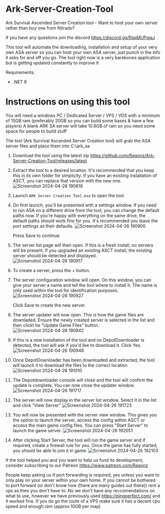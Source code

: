# Ark-Server-Creation-Tool

Ark Survival Ascended Server Creation tool - Want to host your own server rather than buy one from Nitrado?

If you have any questions join the discord https://discord.gg/RspMUPqjaJ 

This tool will automate the downloading, installation and setup of your very own ASA server so you can host your own ASA server, just punch in the info it asks for and off you go.
The tool right now is a very barebones application but is getting updated constantly to improve it

Requirements:
 - .NET 9

# Instructions on using this tool

You will need a windows PC / Dedicated Server / VPS / VDS with a minimum of 15GB ram (preferably 20GB so you can build some bases & have a few players)
A blank ARK SA server will take 10.6GB of ram so you need some space for people to build stuff

The tool (Ark Survival Ascended Server Creation tool) will grab the ASA server files and place them into C:\ark_sa

1. Download the tool using the latest zip https://github.com/Ragonz/Ark-Server-Creation-Tool/releases/latest
2. Extract the tool to a desired location. It's recommended that you keep this in its own folder for simplicity. If you have an existing installation of ASCT, you can replace that version with the new one.
   ![Screenshot 2024-04-26 190818](https://github.com/Ragonz/Ark-Server-Creation-Tool/assets/12957193/f38390b8-1051-4c26-946f-65dea0431d85)
3. Launch `ARK Server Creation Tool.exe` to open the tool.
4. On first launch, you'll be presented with a settings window. If you need to run ASA on a different drive from the tool, you can change the default paths now. If you're happy with everything on the same drive, the default paths should work fine for you. It's recommended you leave the port settings as their defaults.
   ![Screenshot 2024-04-26 190900](https://github.com/Ragonz/Ark-Server-Creation-Tool/assets/12957193/2382cda6-68d7-411a-aaff-cc5769036eb5)

   Press Save to continue.
5. The server list page will then open. If this is a fresh install, no servers will be present. If you upgraded an existing ASCT install, the existing server should be detected and displayed.
   ![Screenshot 2024-04-26 190917](https://github.com/Ragonz/Ark-Server-Creation-Tool/assets/12957193/0dfb2d6b-8653-40f2-8e96-c88f38de1f0b)

6. To create a server, press the + button.
7. The server configuration window will open. On this window, you can give your server a name and tell the tool where to install it. The name is only used within the tool for identification purposes.
   ![Screenshot 2024-04-26 190927](https://github.com/Ragonz/Ark-Server-Creation-Tool/assets/12957193/6ed24fc2-64ad-4953-af48-d4fe7242a153)
   
   Click Save to create the new server.
8. The server updater will now open. This is how the game files are downladed. Ensure the newly created server is selected in the list and then clickt he "Update Game Files" button.
    ![Screenshot 2024-04-26 190942](https://github.com/Ragonz/Ark-Server-Creation-Tool/assets/12957193/75ee4c1c-efe9-4259-9ba3-7366ba9cdc2b)
9. If this is a new installation of the tool and no DepotDownloader is detected, the tool will ask if you'd like to download it. Click Yes.
    ![Screenshot 2024-04-26 190948](https://github.com/Ragonz/Ark-Server-Creation-Tool/assets/12957193/cb28f042-fd90-4848-ae7a-c91d2d99797f)
10. Once DepotDownloader has been downloaded and extracted, the tool will launch it to download the files to the correct location
    ![Screenshot 2024-04-26 191010](https://github.com/Ragonz/Ark-Server-Creation-Tool/assets/12957193/6f7891ad-9d8b-4cd3-b432-cdfb5711c4cc)
11. The Depotdownloader console will close and the tool will confirm the update is complete. You can now close the updater window.
    ![Screenshot 2024-04-26 191717](https://github.com/Ragonz/Ark-Server-Creation-Tool/assets/12957193/f6105e27-d40d-4833-b3e9-166737209ada)
12. The server will now display in the server list window. Select it in the list and click "View Server"
    ![Screenshot 2024-04-26 191723](https://github.com/Ragonz/Ark-Server-Creation-Tool/assets/12957193/30ebd363-f5ac-4274-bf55-51e8dea4dff3)
13. You will now be presented with the server view window. This gives you the option to launch the server, access the config within ASCT or access the main game config files. You can press "Start Server" to launch the game server.
    ![Screenshot 2024-04-26 192051](https://github.com/Ragonz/Ark-Server-Creation-Tool/assets/12957193/4c62cd1d-a3b7-40ac-a21b-ecbcd0c41e9d)
14. After clicking Start Server, the tool will run the game server and if required, create a firewall rule for you. Once the game has fully started, you should be able to join it in game.
    ![Screenshot 2024-04-26 192103](https://github.com/Ragonz/Ark-Server-Creation-Tool/assets/12957193/191f77e9-786d-41b0-ac7d-8edc64caae14)

If the tool helped you and you want to help us fund its development, consider subscribing to our Patreon
https://www.patreon.com/Ragonz

People keep asking us if port forwarding is required, yes unless you want to only play on your server within your own home.
If you cannot be bothered to port forward (or don't know how (there are many guides out there)) rent a vps as then you don't have to. No we don't have any reccomendations on what to use, however we have previously used https://pingperfect.com/ and it worked fine.
If you do go the route of a VPS make sure it has a decent cpu speed and enough ram (approx 10GB per map)
